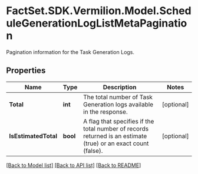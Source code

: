 # FactSet.SDK.Vermilion.Model.ScheduleGenerationLogListMetaPagination
Pagination information for the Task Generation Logs.

## Properties

Name | Type | Description | Notes
------------ | ------------- | ------------- | -------------
**Total** | **int** | The total number of Task Generation logs available in the response. | [optional] 
**IsEstimatedTotal** | **bool** | A flag that specifies if the total number of records returned is an estimate (true) or an exact count (false). | [optional] 

[[Back to Model list]](../README.md#documentation-for-models) [[Back to API list]](../README.md#documentation-for-api-endpoints) [[Back to README]](../README.md)


